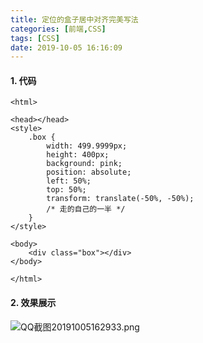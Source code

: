 ```yaml
---
title: 定位的盒子居中对齐完美写法
categories: [前端,CSS]
tags: [CSS] 
date: 2019-10-05 16:16:09
---
```



#### 1. 代码

    <html>
    
    <head></head>
    <style>
        .box {
            width: 499.9999px;
            height: 400px;
            background: pink;
            position: absolute;
            left: 50%;
            top: 50%;
            transform: translate(-50%, -50%);
            /* 走的自己的一半 */
        }
    </style>
    
    <body>
        <div class="box"></div>
    </body>
    
    </html>
    
#### 2. 效果展示

![QQ截图20191005162933.png](https://i.loli.net/2019/10/29/Ll9VkfMavUCAp8O.png)

